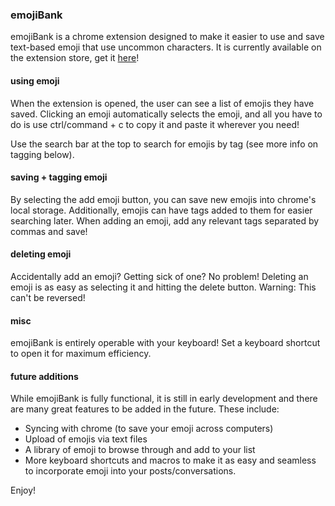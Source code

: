 ### emojiBank ###

emojiBank is a chrome extension designed to make it easier to use and save text-based emoji that use uncommon characters. It is currently available on the extension store, get it [here](https://chrome.google.com/webstore/detail/emoji-bank/ongfceokaejanhleffnndeelojpkefeg "emojiBank")!

#### using emoji ####

When the extension is opened, the user can see a list of emojis they have saved. Clicking an emoji automatically selects the emoji, and all you have to do is use ctrl/command + c to copy it and paste it wherever you need!

Use the search bar at the top to search for emojis by tag (see more info on tagging below).

#### saving + tagging emoji ####

By selecting the add emoji button, you can save new emojis into chrome's local storage. Additionally, emojis can have tags added to them for easier searching later. When adding an emoji, add any relevant tags separated by commas and save!

#### deleting emoji ####

Accidentally add an emoji? Getting sick of one? No problem! Deleting an emoji is as easy as selecting it and hitting the delete button. Warning: This can't be reversed!

#### misc ####

emojiBank is entirely operable with your keyboard! Set a keyboard shortcut to open it for maximum efficiency.

#### future additions ####

While emojiBank is fully functional, it is still in early development and there are many great features to be added in the future. These include:

- Syncing with chrome (to save your emoji across computers)
- Upload of emojis via text files
- A library of emoji to browse through and add to your list
- More keyboard shortcuts and macros to make it as easy and seamless to incorporate emoji into your posts/conversations.

Enjoy!
